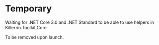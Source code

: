 ﻿# Temporary 

Waiting for .NET Core 3.0 and .NET Standard to be able to use helpers in Killerrin.Toolkit.Core

To be removed upon launch.